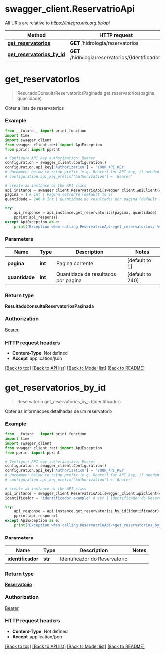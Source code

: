 # swagger_client.ReservatrioApi

All URIs are relative to *https://integra.ons.org.br/api*

Method | HTTP request | Description
------------- | ------------- | -------------
[**get_reservatorios**](ReservatrioApi.md#get_reservatorios) | **GET** /hidrologia/reservatorios | 
[**get_reservatorios_by_id**](ReservatrioApi.md#get_reservatorios_by_id) | **GET** /hidrologia/reservatorios/{Identificador} | 

# **get_reservatorios**
> ResultadoConsultaReservatoriosPaginada get_reservatorios(pagina, quantidade)



Obter a lista de reservatorios

### Example
```python
from __future__ import print_function
import time
import swagger_client
from swagger_client.rest import ApiException
from pprint import pprint

# Configure API key authorization: Bearer
configuration = swagger_client.Configuration()
configuration.api_key['Authorization'] = 'YOUR_API_KEY'
# Uncomment below to setup prefix (e.g. Bearer) for API key, if needed
# configuration.api_key_prefix['Authorization'] = 'Bearer'

# create an instance of the API class
api_instance = swagger_client.ReservatrioApi(swagger_client.ApiClient(configuration))
pagina = 1 # int | Pagina corrente (default to 1)
quantidade = 240 # int | Quantidade de resultados por pagina (default to 240)

try:
    api_response = api_instance.get_reservatorios(pagina, quantidade)
    pprint(api_response)
except ApiException as e:
    print("Exception when calling ReservatrioApi->get_reservatorios: %s\n" % e)
```

### Parameters

Name | Type | Description  | Notes
------------- | ------------- | ------------- | -------------
 **pagina** | **int**| Pagina corrente | [default to 1]
 **quantidade** | **int**| Quantidade de resultados por pagina | [default to 240]

### Return type

[**ResultadoConsultaReservatoriosPaginada**](ResultadoConsultaReservatoriosPaginada.md)

### Authorization

[Bearer](../README.md#Bearer)

### HTTP request headers

 - **Content-Type**: Not defined
 - **Accept**: application/json

[[Back to top]](#) [[Back to API list]](../README.md#documentation-for-api-endpoints) [[Back to Model list]](../README.md#documentation-for-models) [[Back to README]](../README.md)

# **get_reservatorios_by_id**
> Reservatorio get_reservatorios_by_id(identificador)



Obter as informacoes detalhadas de um reservatorio

### Example
```python
from __future__ import print_function
import time
import swagger_client
from swagger_client.rest import ApiException
from pprint import pprint

# Configure API key authorization: Bearer
configuration = swagger_client.Configuration()
configuration.api_key['Authorization'] = 'YOUR_API_KEY'
# Uncomment below to setup prefix (e.g. Bearer) for API key, if needed
# configuration.api_key_prefix['Authorization'] = 'Bearer'

# create an instance of the API class
api_instance = swagger_client.ReservatrioApi(swagger_client.ApiClient(configuration))
identificador = 'identificador_example' # str | Identificador do Reservatorio

try:
    api_response = api_instance.get_reservatorios_by_id(identificador)
    pprint(api_response)
except ApiException as e:
    print("Exception when calling ReservatrioApi->get_reservatorios_by_id: %s\n" % e)
```

### Parameters

Name | Type | Description  | Notes
------------- | ------------- | ------------- | -------------
 **identificador** | **str**| Identificador do Reservatorio | 

### Return type

[**Reservatorio**](Reservatorio.md)

### Authorization

[Bearer](../README.md#Bearer)

### HTTP request headers

 - **Content-Type**: Not defined
 - **Accept**: application/json

[[Back to top]](#) [[Back to API list]](../README.md#documentation-for-api-endpoints) [[Back to Model list]](../README.md#documentation-for-models) [[Back to README]](../README.md)

